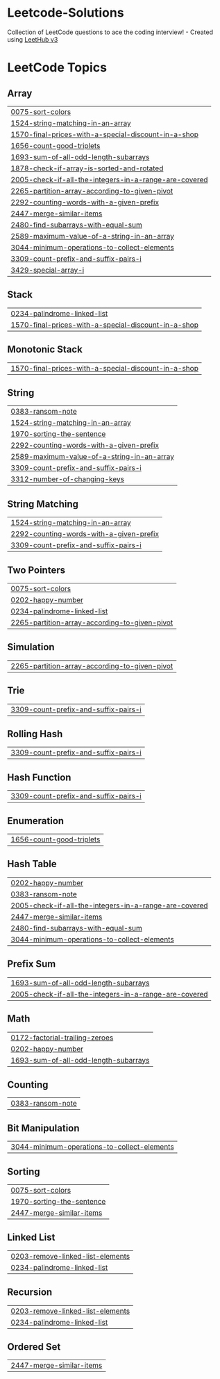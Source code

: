 # Leetcode-Solutions
Collection of LeetCode questions to ace the coding interview! - Created using [LeetHub v3](https://github.com/raphaelheinz/LeetHub-3.0)

<!---LeetCode Topics Start-->
# LeetCode Topics
## Array
|  |
| ------- |
| [0075-sort-colors](https://github.com/MrLionByte/Leetcode-Solutions/tree/master/0075-sort-colors) |
| [1524-string-matching-in-an-array](https://github.com/MrLionByte/Leetcode-Solutions/tree/master/1524-string-matching-in-an-array) |
| [1570-final-prices-with-a-special-discount-in-a-shop](https://github.com/MrLionByte/Leetcode-Solutions/tree/master/1570-final-prices-with-a-special-discount-in-a-shop) |
| [1656-count-good-triplets](https://github.com/MrLionByte/Leetcode-Solutions/tree/master/1656-count-good-triplets) |
| [1693-sum-of-all-odd-length-subarrays](https://github.com/MrLionByte/Leetcode-Solutions/tree/master/1693-sum-of-all-odd-length-subarrays) |
| [1878-check-if-array-is-sorted-and-rotated](https://github.com/MrLionByte/Leetcode-Solutions/tree/master/1878-check-if-array-is-sorted-and-rotated) |
| [2005-check-if-all-the-integers-in-a-range-are-covered](https://github.com/MrLionByte/Leetcode-Solutions/tree/master/2005-check-if-all-the-integers-in-a-range-are-covered) |
| [2265-partition-array-according-to-given-pivot](https://github.com/MrLionByte/Leetcode-Solutions/tree/master/2265-partition-array-according-to-given-pivot) |
| [2292-counting-words-with-a-given-prefix](https://github.com/MrLionByte/Leetcode-Solutions/tree/master/2292-counting-words-with-a-given-prefix) |
| [2447-merge-similar-items](https://github.com/MrLionByte/Leetcode-Solutions/tree/master/2447-merge-similar-items) |
| [2480-find-subarrays-with-equal-sum](https://github.com/MrLionByte/Leetcode-Solutions/tree/master/2480-find-subarrays-with-equal-sum) |
| [2589-maximum-value-of-a-string-in-an-array](https://github.com/MrLionByte/Leetcode-Solutions/tree/master/2589-maximum-value-of-a-string-in-an-array) |
| [3044-minimum-operations-to-collect-elements](https://github.com/MrLionByte/Leetcode-Solutions/tree/master/3044-minimum-operations-to-collect-elements) |
| [3309-count-prefix-and-suffix-pairs-i](https://github.com/MrLionByte/Leetcode-Solutions/tree/master/3309-count-prefix-and-suffix-pairs-i) |
| [3429-special-array-i](https://github.com/MrLionByte/Leetcode-Solutions/tree/master/3429-special-array-i) |
## Stack
|  |
| ------- |
| [0234-palindrome-linked-list](https://github.com/MrLionByte/Leetcode-Solutions/tree/master/0234-palindrome-linked-list) |
| [1570-final-prices-with-a-special-discount-in-a-shop](https://github.com/MrLionByte/Leetcode-Solutions/tree/master/1570-final-prices-with-a-special-discount-in-a-shop) |
## Monotonic Stack
|  |
| ------- |
| [1570-final-prices-with-a-special-discount-in-a-shop](https://github.com/MrLionByte/Leetcode-Solutions/tree/master/1570-final-prices-with-a-special-discount-in-a-shop) |
## String
|  |
| ------- |
| [0383-ransom-note](https://github.com/MrLionByte/Leetcode-Solutions/tree/master/0383-ransom-note) |
| [1524-string-matching-in-an-array](https://github.com/MrLionByte/Leetcode-Solutions/tree/master/1524-string-matching-in-an-array) |
| [1970-sorting-the-sentence](https://github.com/MrLionByte/Leetcode-Solutions/tree/master/1970-sorting-the-sentence) |
| [2292-counting-words-with-a-given-prefix](https://github.com/MrLionByte/Leetcode-Solutions/tree/master/2292-counting-words-with-a-given-prefix) |
| [2589-maximum-value-of-a-string-in-an-array](https://github.com/MrLionByte/Leetcode-Solutions/tree/master/2589-maximum-value-of-a-string-in-an-array) |
| [3309-count-prefix-and-suffix-pairs-i](https://github.com/MrLionByte/Leetcode-Solutions/tree/master/3309-count-prefix-and-suffix-pairs-i) |
| [3312-number-of-changing-keys](https://github.com/MrLionByte/Leetcode-Solutions/tree/master/3312-number-of-changing-keys) |
## String Matching
|  |
| ------- |
| [1524-string-matching-in-an-array](https://github.com/MrLionByte/Leetcode-Solutions/tree/master/1524-string-matching-in-an-array) |
| [2292-counting-words-with-a-given-prefix](https://github.com/MrLionByte/Leetcode-Solutions/tree/master/2292-counting-words-with-a-given-prefix) |
| [3309-count-prefix-and-suffix-pairs-i](https://github.com/MrLionByte/Leetcode-Solutions/tree/master/3309-count-prefix-and-suffix-pairs-i) |
## Two Pointers
|  |
| ------- |
| [0075-sort-colors](https://github.com/MrLionByte/Leetcode-Solutions/tree/master/0075-sort-colors) |
| [0202-happy-number](https://github.com/MrLionByte/Leetcode-Solutions/tree/master/0202-happy-number) |
| [0234-palindrome-linked-list](https://github.com/MrLionByte/Leetcode-Solutions/tree/master/0234-palindrome-linked-list) |
| [2265-partition-array-according-to-given-pivot](https://github.com/MrLionByte/Leetcode-Solutions/tree/master/2265-partition-array-according-to-given-pivot) |
## Simulation
|  |
| ------- |
| [2265-partition-array-according-to-given-pivot](https://github.com/MrLionByte/Leetcode-Solutions/tree/master/2265-partition-array-according-to-given-pivot) |
## Trie
|  |
| ------- |
| [3309-count-prefix-and-suffix-pairs-i](https://github.com/MrLionByte/Leetcode-Solutions/tree/master/3309-count-prefix-and-suffix-pairs-i) |
## Rolling Hash
|  |
| ------- |
| [3309-count-prefix-and-suffix-pairs-i](https://github.com/MrLionByte/Leetcode-Solutions/tree/master/3309-count-prefix-and-suffix-pairs-i) |
## Hash Function
|  |
| ------- |
| [3309-count-prefix-and-suffix-pairs-i](https://github.com/MrLionByte/Leetcode-Solutions/tree/master/3309-count-prefix-and-suffix-pairs-i) |
## Enumeration
|  |
| ------- |
| [1656-count-good-triplets](https://github.com/MrLionByte/Leetcode-Solutions/tree/master/1656-count-good-triplets) |
## Hash Table
|  |
| ------- |
| [0202-happy-number](https://github.com/MrLionByte/Leetcode-Solutions/tree/master/0202-happy-number) |
| [0383-ransom-note](https://github.com/MrLionByte/Leetcode-Solutions/tree/master/0383-ransom-note) |
| [2005-check-if-all-the-integers-in-a-range-are-covered](https://github.com/MrLionByte/Leetcode-Solutions/tree/master/2005-check-if-all-the-integers-in-a-range-are-covered) |
| [2447-merge-similar-items](https://github.com/MrLionByte/Leetcode-Solutions/tree/master/2447-merge-similar-items) |
| [2480-find-subarrays-with-equal-sum](https://github.com/MrLionByte/Leetcode-Solutions/tree/master/2480-find-subarrays-with-equal-sum) |
| [3044-minimum-operations-to-collect-elements](https://github.com/MrLionByte/Leetcode-Solutions/tree/master/3044-minimum-operations-to-collect-elements) |
## Prefix Sum
|  |
| ------- |
| [1693-sum-of-all-odd-length-subarrays](https://github.com/MrLionByte/Leetcode-Solutions/tree/master/1693-sum-of-all-odd-length-subarrays) |
| [2005-check-if-all-the-integers-in-a-range-are-covered](https://github.com/MrLionByte/Leetcode-Solutions/tree/master/2005-check-if-all-the-integers-in-a-range-are-covered) |
## Math
|  |
| ------- |
| [0172-factorial-trailing-zeroes](https://github.com/MrLionByte/Leetcode-Solutions/tree/master/0172-factorial-trailing-zeroes) |
| [0202-happy-number](https://github.com/MrLionByte/Leetcode-Solutions/tree/master/0202-happy-number) |
| [1693-sum-of-all-odd-length-subarrays](https://github.com/MrLionByte/Leetcode-Solutions/tree/master/1693-sum-of-all-odd-length-subarrays) |
## Counting
|  |
| ------- |
| [0383-ransom-note](https://github.com/MrLionByte/Leetcode-Solutions/tree/master/0383-ransom-note) |
## Bit Manipulation
|  |
| ------- |
| [3044-minimum-operations-to-collect-elements](https://github.com/MrLionByte/Leetcode-Solutions/tree/master/3044-minimum-operations-to-collect-elements) |
## Sorting
|  |
| ------- |
| [0075-sort-colors](https://github.com/MrLionByte/Leetcode-Solutions/tree/master/0075-sort-colors) |
| [1970-sorting-the-sentence](https://github.com/MrLionByte/Leetcode-Solutions/tree/master/1970-sorting-the-sentence) |
| [2447-merge-similar-items](https://github.com/MrLionByte/Leetcode-Solutions/tree/master/2447-merge-similar-items) |
## Linked List
|  |
| ------- |
| [0203-remove-linked-list-elements](https://github.com/MrLionByte/Leetcode-Solutions/tree/master/0203-remove-linked-list-elements) |
| [0234-palindrome-linked-list](https://github.com/MrLionByte/Leetcode-Solutions/tree/master/0234-palindrome-linked-list) |
## Recursion
|  |
| ------- |
| [0203-remove-linked-list-elements](https://github.com/MrLionByte/Leetcode-Solutions/tree/master/0203-remove-linked-list-elements) |
| [0234-palindrome-linked-list](https://github.com/MrLionByte/Leetcode-Solutions/tree/master/0234-palindrome-linked-list) |
## Ordered Set
|  |
| ------- |
| [2447-merge-similar-items](https://github.com/MrLionByte/Leetcode-Solutions/tree/master/2447-merge-similar-items) |
<!---LeetCode Topics End-->